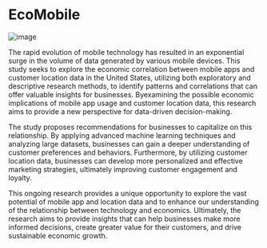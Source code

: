 # EcoMobile

![image](https://github.com/shuv13111/EcoMobile/assets/15548942/ed97f774-7576-47db-837a-c06d57556f1b)


The rapid evolution of mobile technology has resulted in an exponential surge in the volume of data generated by various mobile devices. This study seeks to explore the economic correlation between
mobile apps and customer location data in the United States, utilizing both exploratory and descriptive research methods, to identify patterns and correlations that can offer valuable insights for businesses. Byexamining the possible economic implications of mobile app usage and customer location data, this research aims to provide a new perspective for data-driven decision-making.

The study proposes recommendations for businesses to capitalize on this relationship. By applying advanced machine learning techniques and analyzing large datasets, businesses can gain a deeper
understanding of customer preferences and behaviors. Furthermore, by utilizing customer location data, businesses can develop more personalized and effective marketing strategies, 
ultimately improving customer engagement and loyalty. 

This ongoing research provides a unique opportunity to explore the vast potential of mobile app and location data and to enhance our understanding of the relationship between technology and 
economics. Ultimately, the research aims to provide insights that can help businesses make more informed decisions, create greater value for their customers, and drive sustainable
economic growth.
